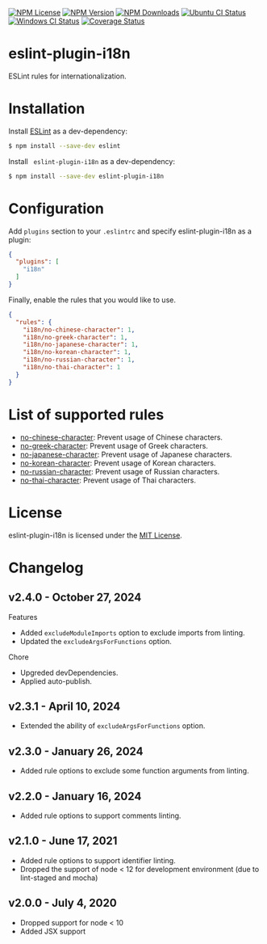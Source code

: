 [![NPM License][npm-license-image]][npm-license-url]
[![NPM Version][npm-version-image]][npm-version-url]
[![NPM Downloads][npm-downloads-image]][npm-downloads-url]
[![Ubuntu CI Status][github-actions-linux-image]][github-actions-linux-url]
[![Windows CI Status][github-actions-win-image]][github-actions-win-url]
[![Coverage Status][codecov-image]][codecov-url]

[npm-license-image]: https://img.shields.io/npm/l/eslint-plugin-i18n.svg
[npm-license-url]: https://www.npmjs.com/package/eslint-plugin-i18n
[npm-version-image]: https://img.shields.io/npm/v/eslint-plugin-i18n.svg
[npm-version-url]: https://www.npmjs.com/package/eslint-plugin-i18n
[npm-downloads-image]: https://img.shields.io/npm/dt/eslint-plugin-i18n.svg
[npm-downloads-url]: https://www.npmjs.com/package/eslint-plugin-i18n
[github-actions-linux-image]: https://github.com/chejen/eslint-plugin-i18n/actions/workflows/linux.yml/badge.svg
[github-actions-linux-url]: https://github.com/chejen/eslint-plugin-i18n/actions/workflows/linux.yml
[github-actions-win-image]: https://github.com/chejen/eslint-plugin-i18n/actions/workflows/windows.yml/badge.svg
[github-actions-win-url]: https://github.com/chejen/eslint-plugin-i18n/actions/workflows/windows.yml
[codecov-image]: https://codecov.io/github/chejen/eslint-plugin-i18n/branch/master/graph/badge.svg?branch=master
[codecov-url]: https://app.codecov.io/gh/chejen/eslint-plugin-i18n?branch=master


eslint-plugin-i18n
===================

ESLint rules for internationalization.

# Installation

Install [ESLint](https://www.github.com/eslint/eslint) as a dev-dependency:

```sh
$ npm install --save-dev eslint
```

Install ` eslint-plugin-i18n` as a dev-dependency:

```sh
$ npm install --save-dev eslint-plugin-i18n
```

# Configuration

Add `plugins` section to your `.eslintrc` and specify eslint-plugin-i18n as a plugin:

```json
{
  "plugins": [
    "i18n"
  ]
}
```

Finally, enable the rules that you would like to use.

```json
{
  "rules": {
    "i18n/no-chinese-character": 1,
    "i18n/no-greek-character": 1,
    "i18n/no-japanese-character": 1,
    "i18n/no-korean-character": 1,
    "i18n/no-russian-character": 1,
    "i18n/no-thai-character": 1
  }
}
```


# List of supported rules

* [no-chinese-character](docs/rules/no-chinese-character.md): Prevent usage of Chinese characters.
* [no-greek-character](docs/rules/no-greek-character.md): Prevent usage of Greek characters.
* [no-japanese-character](docs/rules/no-japanese-character.md): Prevent usage of Japanese characters.
* [no-korean-character](docs/rules/no-korean-character.md): Prevent usage of Korean characters.
* [no-russian-character](docs/rules/no-russian-character.md): Prevent usage of Russian characters.
* [no-thai-character](docs/rules/no-thai-character.md): Prevent usage of Thai characters.


# License

eslint-plugin-i18n is licensed under the [MIT License](http://www.opensource.org/licenses/mit-license.php).


# Changelog

## v2.4.0 - October 27, 2024

Features
- Added `excludeModuleImports` option to exclude imports from linting.
- Updated the `excludeArgsForFunctions` option.

Chore
- Upgreded devDependencies.
- Applied auto-publish.

## v2.3.1 - April 10, 2024
- Extended the ability of `excludeArgsForFunctions` option.

## v2.3.0 - January 26, 2024
- Added rule options to exclude some function arguments from linting.

## v2.2.0 - January 16, 2024
- Added rule options to support comments linting.

## v2.1.0 - June 17, 2021
- Added rule options to support identifier linting.
- Dropped the support of node < 12 for development environment (due to lint-staged and mocha)

## v2.0.0 - July 4, 2020
- Dropped support for node < 10
- Added JSX support
